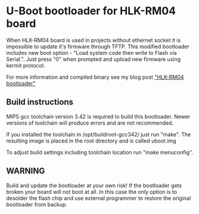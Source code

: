 U-Boot bootloader for HLK-RM04 board
====================================

When HLK-RM04 board is used in projects without ethernet socket it is impossible to update it's firmware through TFTP.
This modified bootloader includes new boot option - "Load system code then write to Flash via Serial.".
Just press "0" when prompted and upload new firmware using kermit protocol.

For more information and compiled binary see my blog post ["HLK-RM04 bootloader"](http://smarpl.com/content/hlk-rm04-bootloader)

Build instructions
------------------

MIPS gcc toolchain version 3.42 is required to build this bootloader. Newer versions of toolchain will produce errors and are not recommended.

If you installed the toolchain in /opt/buildroot-gcc342/ just run "make".
The resulting image is placed in the root directory and is called uboot.img

To adjust build settings including toolchain location run "make menuconfig".


WARNING
-------

Build and update the bootloader at your own risk!
If the bootloader gets broken your board will not boot at all.
In this case the only option is to desolder the flash chip and use external programmer to restore the original bootloader from backup.



